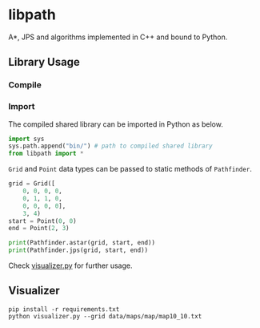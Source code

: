 # libpath

A*, JPS and algorithms implemented in C++ and bound to Python.

## Library Usage
### Compile

### Import

The compiled shared library can be imported in Python as below.
```python
import sys
sys.path.append("bin/") # path to compiled shared library
from libpath import *
```
`Grid` and `Point` data types can be passed to static methods of `Pathfinder`.
```python
grid = Grid([
    0, 0, 0, 0,
    0, 1, 1, 0,
    0, 0, 0, 0],
    3, 4)
start = Point(0, 0)
end = Point(2, 3)

print(Pathfinder.astar(grid, start, end))
print(Pathfinder.jps(grid, start, end))
```

Check [visualizer.py](visualizer.py) for further usage.

## Visualizer
```shell
pip install -r requirements.txt
python visualizer.py --grid data/maps/map/map10_10.txt
```